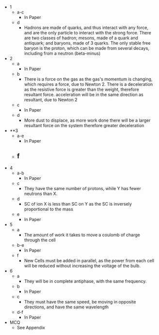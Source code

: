 - 1
	- a-c
		- In Paper
	- d
		- Hadrons are made of quarks, and thus interact with any force, and are the only particle to interact with the strong force. There are two classes of hadron; mesons, made of a quark and antiquark; and baryons, made of 3 quarks. The only stable free baryon is the proton, which can be made from several decays, including from a neutron (beta-minus)
- 2
	- a
		- In Paper
	- b
		- There is a force on the gas as the gas's momentum is changing, which requires a force, due to Newton 2. There is a deceleration as the resistive force is greater than the weight, therefore resultant force. acceleration will be in the same direction as resultant, due to Newton 2
	- c
		- In Paper
	- d
		- More dust to displace, as more work done there will be a larger resultant force on the system therefore greater deceleration
- **3
	- a-e
		- In Paper
	- f
		- 
- 4
	- a-b
		- In Paper
	- c
		- They have the same number of protons, while Y has fewer neutrons than X.
	- d
		- SC of ion X is less than SC on Y as the SC is inversely proportional to the mass
	- e
		- In Paper
- 5
	- a
		- The amount of work it takes to move a coulomb of charge through the cell
	- b-e
		- In Paper
	- f
		- New Cells must be added in parallel, as the power from each cell will be reduced without increasing the voltage of the bulb.
- 6
	- a
		- They will be in complete antiphase, with the same frequency.
	- b
		- In Paper
	- c
		- They must have the same speed, be moving in opposite directions, and have the same wavelength
	- d-f
		- In Paper
- MCQ
	- See Appendix